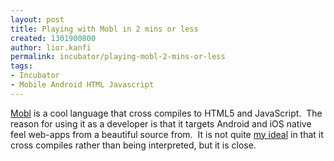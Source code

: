 ```yaml
---
layout: post
title: Playing with Mobl in 2 mins or less
created: 1301900800
author: lior.kanfi
permalink: incubator/playing-mobl-2-mins-or-less
tags:
- Incubator
- Mobile Android HTML Javascript
---
```

<p><a moz-do-not-send="true" href="http://www.mobl-lang.org/">Mobl</a> is a cool language that 					cross compiles to HTML5 and JavaScript.&nbsp; The reason for using it 					as a developer is that it targets Android and iOS native feel web-apps 					from a beautiful source from.&nbsp; It is not quite <a moz-do-not-send="true" href="http://paulhammant.com/rich-ruby/">my ideal</a> in that it cross 					compiles rather than being interpreted, but it is close.</p>

